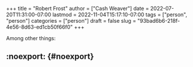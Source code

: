 +++
title = "Robert Frost"
author = ["Cash Weaver"]
date = 2022-07-20T11:31:00-07:00
lastmod = 2022-11-04T15:17:10-07:00
tags = ["person", "person"]
categories = ["person"]
draft = false
slug = "93bad6b6-218f-4e56-8d63-ed1cb50f66f0"
+++

Among other things:


## :noexport: {#noexport}
